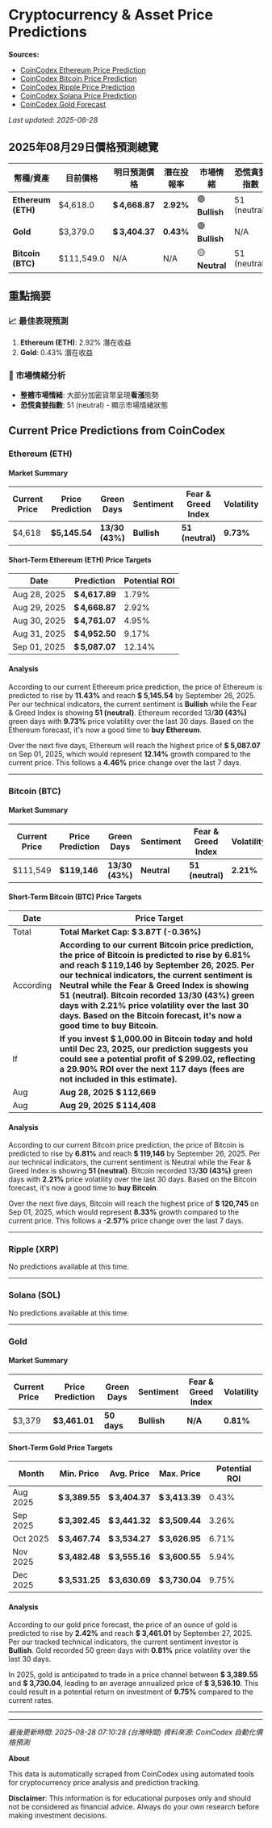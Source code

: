 # Cryptocurrency & Asset Price Predictions

**Sources:** 
- [CoinCodex Ethereum Price Prediction](https://coincodex.com/crypto/ethereum/price-prediction/)
- [CoinCodex Bitcoin Price Prediction](https://coincodex.com/crypto/bitcoin/price-prediction/)
- [CoinCodex Ripple Price Prediction](https://coincodex.com/crypto/ripple/price-prediction/)
- [CoinCodex Solana Price Prediction](https://coincodex.com/crypto/solana/price-prediction/)
- [CoinCodex Gold Forecast](https://coincodex.com/precious-metal/gold/forecast/)

*Last updated: 2025-08-28*

## 2025年08月29日價格預測總覽

| 幣種/資產 | 目前價格 | 明日預測價格 | 潛在投報率 | 市場情緒 | 恐慌貪婪指數 | 波動率 |
|---------|---------|-------------|-----------|----------|------------|--------|
| **Ethereum (ETH)** | $4,618.0 | **$ 4,668.87** | **2.92%** | 🟢 **Bullish** | 51 (neutral) | 9.73% |
| **Gold** | $3,379.0 | **$ 3,404.37** | **0.43%** | 🟢 **Bullish** | N/A | 0.81% |
| **Bitcoin (BTC)** | $111,549.0 | N/A | N/A | 🟡 **Neutral** | 51 (neutral) | 2.21% |

## 重點摘要

### 📈 最佳表現預測
1. **Ethereum (ETH)**: 2.92% 潛在收益
2. **Gold**: 0.43% 潛在收益

### 🎯 市場情緒分析
- **整體市場情緒**: 大部分加密貨幣呈現**看漲**態勢
- **恐慌貪婪指數**: 51 (neutral) - 顯示市場情緒狀態





## Current Price Predictions from CoinCodex

### Ethereum (ETH)

#### Market Summary
| Current Price | Price Prediction | Green Days | Sentiment | Fear & Greed Index | Volatility |
|---------------|------------------|------------|-----------|-------------------|------------|
| $4,618 | **$5,145.54** | **13/30 (43%)** | **Bullish** | **51 (neutral)** | **9.73%** |

#### Short-Term Ethereum (ETH) Price Targets
| Date | Prediction | Potential ROI |
| -----| -----------| --------------|
| Aug 28, 2025 | **$ 4,617.89** | 1.79% |
| Aug 29, 2025 | **$ 4,668.87** | 2.92% |
| Aug 30, 2025 | **$ 4,761.07** | 4.95% |
| Aug 31, 2025 | **$ 4,952.50** | 9.17% |
| Sep 01, 2025 | **$ 5,087.07** | 12.14% |

#### Analysis
According to our current Ethereum price prediction, the price of Ethereum is predicted to rise by **11.43%** and reach **$ 5,145.54** by September 26, 2025. Per our technical indicators, the current sentiment is **Bullish** while the Fear & Greed Index is showing **51 (neutral)**. Ethereum recorded 13/**30 (43%)** green days with **9.73%** price volatility over the last 30 days. Based on the Ethereum forecast, it's now a good time to **buy Ethereum**.

Over the next five days, Ethereum will reach the highest price of **$ 5,087.07** on Sep 01, 2025, which would represent **12.14%** growth compared to the current price. This follows a **4.46%** price change over the last 7 days.

---

### Bitcoin (BTC)

#### Market Summary
| Current Price | Price Prediction | Green Days | Sentiment | Fear & Greed Index | Volatility |
|---------------|------------------|------------|-----------|-------------------|------------|
| $111,549 | **$119,146** | **13/30 (43%)** | **Neutral** | **51 (neutral)** | **2.21%** |

#### Short-Term Bitcoin (BTC) Price Targets
| Date | Price Target |
| -----| -------------|
| Total | **Total Market Cap: $ 3.87T (-0.36%)** |
| According | **According to our current Bitcoin price prediction, the price of Bitcoin is predicted to rise by 6.81% and reach $ 119,146 by September 26, 2025. Per our technical indicators, the current sentiment is Neutral while the Fear & Greed Index is showing 51 (neutral). Bitcoin recorded 13/30 (43%) green days with 2.21% price volatility over the last 30 days. Based on the Bitcoin forecast, it's now a good time to buy Bitcoin.** |
| If | **If you invest $ 1,000.00 in Bitcoin today and hold until Dec 23, 2025, our prediction suggests you could see a potential profit of $ 299.02, reflecting a 29.90% ROI over the next 117 days (fees are not included in this estimate).** |
| Aug | **Aug 28, 2025 $ 112,669** |
| Aug | **Aug 29, 2025 $ 114,408** |

#### Analysis
According to our current Bitcoin price prediction, the price of Bitcoin is predicted to rise by **6.81%** and reach **$ 119,146** by September 26, 2025. Per our technical indicators, the current sentiment is Neutral while the Fear & Greed Index is showing **51 (neutral)**. Bitcoin recorded 13/**30 (43%)** green days with **2.21%** price volatility over the last 30 days. Based on the Bitcoin forecast, it's now a good time to **buy Bitcoin**.

Over the next five days, Bitcoin will reach the highest price of **$ 120,745** on Sep 01, 2025, which would represent **8.33%** growth compared to the current price. This follows a **-2.57%** price change over the last 7 days.

---

### Ripple (XRP)

No predictions available at this time.

---

### Solana (SOL)

No predictions available at this time.

---

### Gold

#### Market Summary
| Current Price | Price Prediction | Green Days | Sentiment | Fear & Greed Index | Volatility |
|---------------|------------------|------------|-----------|-------------------|------------|
| $3,379 | **$3,461.01** | **50 days** | **Bullish** | **N/A** | **0.81%** |

#### Short-Term Gold Price Targets
| Month | Min. Price | Avg. Price | Max. Price | Potential ROI |
| ------| -----------| -----------| -----------| --------------|
| Aug 2025 | **$ 3,389.55** | **$ 3,404.37** | **$ 3,413.39** | 0.43% |
| Sep 2025 | **$ 3,392.45** | **$ 3,441.32** | **$ 3,509.44** | 3.26% |
| Oct 2025 | **$ 3,467.74** | **$ 3,534.27** | **$ 3,626.95** | 6.71% |
| Nov 2025 | **$ 3,482.48** | **$ 3,555.16** | **$ 3,600.55** | 5.94% |
| Dec 2025 | **$ 3,531.25** | **$ 3,630.69** | **$ 3,730.04** | 9.75% |

#### Analysis
According to our gold price forecast, the price of an ounce of gold is predicted to rise by **2.42%** and reach **$ 3,461.01** by September 27, 2025. Per our tracked technical indicators, the current sentiment investor is **Bullish**. Gold recorded 50 green days with **0.81%** price volatility over the last 30 days.

In 2025, gold is anticipated to trade in a price channel between **$ 3,389.55** and **$ 3,730.04**, leading to an average annualized price of **$ 3,536.10**. This could result in a potential return on investment of **9.75%** compared to the current rates.

---

---

*最後更新時間: 2025-08-28 07:10:28 (台灣時間)*
*資料來源: CoinCodex 自動化價格預測*

**About**

This data is automatically scraped from CoinCodex using automated tools for cryptocurrency price analysis and prediction tracking.

**Disclaimer**: This information is for educational purposes only and should not be considered as financial advice. Always do your own research before making investment decisions.
